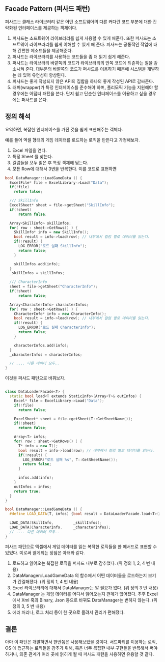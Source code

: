 ## Facade Pattern (퍼사드 패턴)

퍼사드는 클래스 라이브러리 같은 어떤 소프트웨어의 다른 커다란 코드 부분에 대한 간략화된 인터페이스를 제공하는 객체이다.

1. 퍼사드는 소프트웨어 라이브러리를 쉽게 사용할 수 있게 해준다. 또한 퍼사드는 소프트웨어 라이브러리를 쉽게 이해할 수 있게 해 준다. 퍼사드는 공통적인 작업에 대해 간편한 메소드들을 제공해준다.
2. 퍼사드는 라이브러리를 사용하는 코드들을 좀 더 읽기 쉽게 해준다.
3. 퍼사드는 라이브러리 바깥쪽의 코드가 라이브러리의 안쪽 코드에 의존하는 일을 감소시켜 준다. 대부분의 바깥쪽의 코드가 퍼사드를 이용하기 때문에 시스템을 개발하는 데 있어 유연성이 향상된다.
4. 퍼사드는 좋게 작성되지 않은 API의 집합을 하나의 좋게 작성된 API로 감싸준다.
5. 래퍼(wrapper)가 특정 인터페이스를 준수해야 하며, 폴리모픽 기능을 지원해야 할 경우에는 어댑터 패턴을 쓴다. 단지 쉽고 단순한 인터페이스를 이용하고 싶을 경우에는 퍼사드를 쓴다.


## 정의 해석

요약하면, 복잡한 인터페이스를 가진 것을 쉽게 표현해주는 객체다. 

예를 들어 엑셀 형태의 게임 데이터를 로드하는 로직을 만든다고 가정해보자. 
1. Excel 파일을 연다.
2. 특정 Sheet 를 찾는다.
3. 컬럼들을 모두 읽은 후 특정 객체에 담는다.
4. 모든 Row에 대해서 3번을 반복한다.
이를 코드로 표현하면

```c++
bool DataManager::LoadGameData () {
  ExcelFile* file = ExcelLibrary->Load("Data");
  if(!file)
    return false;

  /// SkillInfo 
  ExcelSheet* sheet = file->getSheet("SkillInfo");
  if(!sheet)
      return false;

  Array<SkillInfo> skillInfos;
  for( row : sheet->GetRows() ) {
    SkillInfo* info = new SkillInfo();
    bool result = info->load(row); // 내부에서 컬럼 별로 데이터를 읽는다.
    if(!result) {
      LOG_ERROR("로드 실패 SkillInfo");
      return false;
    }

    skillInfos.add(info);
  }
  _skillInfos = skillInfos;

  /// CharacterInfo 
  sheet = file->getSheet("CharacterInfo");
  if(!sheet)
      return false;

  Array<CharacterInfo> characterInfos;
  for( row : sheet->GetRows() ) {
    CharacterInfo* info = new CharacterInfo();
    bool result = info->load(row); // 내부에서 컬럼 별로 데이터를 읽는다.
    if(!result) {
      LOG_ERROR("로드 실패 CharacterInfo");
      return false;
    }

    characterInfos.add(info);
  }
  _characterInfos = characterInfos;

  // .... 다른 데이터 모두.. 
}
```

이것을 퍼사드 패턴으로 바꿔보자.

```c++

class DataLoaderFacade<T> {
  static bool load<T extends StaticInfo>(Array<T>& outInfos) {
    Excel* file = ExcelLibrary->Load("Data");
    if(!file)
      return false;

    ExcelSheet* sheet = file->getSheet(T::GetSheetName());
    if(!sheet)
      return false;

    Array<T> infos;
    for( row : sheet->GetRows() ) {
      T* info = new T();
      bool result = info->load(row); // 내부에서 컬럼 별로 데이터를 읽는다.
      if(!result) {
        LOG_ERROR("로드 실패 %s", T::GetSheetName());
        return false;
      }

      infos.add(info);
    }
    outInfos = infos;
    return true;
  }
}

bool DataManager::LoadGameData () {
  #define LOAD_DATA(T, infos) {bool result = DataLoaderFacade.load<T>(infos); if(!result) return false;}

  LOAD_DATA(SkillInfo,         _skillInfos);
  LOAD_DATA(CharacterInfo,     _characterInfos);
  // .... 다른 데이터 모두.. 
}

```

퍼사드 패턴으로 엑셀에서 게임 데이터를 읽는 복작한 로직들을 한 메서드로 표현할 수 있었다. 이로써 얻게되는 장점은 아래와 같다.

1. 로드하고 읽어오는 복잡한 로직을 퍼사드 내부로 감추었다. (위 정의 1, 2, 4 번 내용)
2. DataManager::LoadGameData 의 함수에서 어떤 데이터들을 로드하는지 보기가 간결해졌다.  (위 정의 1, 4 번 내용)
3. Excel 라이브러리에 대해서 DataManager는 알 필요가 없다.  (위 정의 3 번 내용)
4. DataManager 는 게임 데이터를 어디서 읽어오는지 관계가 없어졌다. 추후 Excel 에서 Xml 혹의 Binary, Json 등으로 바꿔도 DataManager는 변하지 않는다. (위 정의 3, 5 번 내용)
5. 에러 처리나, 로그 처리 등이 한 곳으로 몰려서 관리가 편해졌다.

## 결론

아마 이 패턴은 개발하면서 한번쯤은 사용해보았을 것이다. 서드파티를 이용하는 로직, OS 에 접근하는 로직들을 감추기 위해, 혹은 너무 복잡한 내부 구현들을 반복해서 써야하거나, 의존 관계가 여러 곳에 얽히게 될 때 퍼사드 패턴을 사용하면 유용할 것 같다.
   
